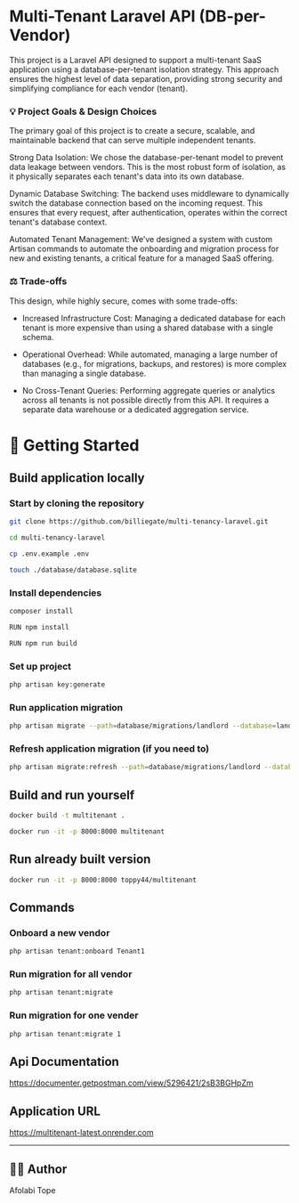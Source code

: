 

# Multi-Tenant Laravel API (DB-per-Vendor)
This project is a Laravel API designed to support a multi-tenant SaaS application using a database-per-tenant isolation strategy. This approach ensures the highest level of data separation, providing strong security and simplifying compliance for each vendor (tenant).

### 💡 Project Goals & Design Choices
The primary goal of this project is to create a secure, scalable, and maintainable backend that can serve multiple independent tenants.


Strong Data Isolation: We chose the database-per-tenant model to prevent data leakage between vendors. This is the most robust form of isolation, as it physically separates each tenant's data into its own database.


Dynamic Database Switching: The backend uses middleware to dynamically switch the database connection based on the incoming request. This ensures that every request, after authentication, operates within the correct tenant's database context.


Automated Tenant Management: We’ve designed a system with custom Artisan commands to automate the onboarding and migration process for new and existing tenants, a critical feature for a managed SaaS offering.

### ⚖️ Trade-offs
This design, while highly secure, comes with some trade-offs:

- Increased Infrastructure Cost: Managing a dedicated database for each tenant is more expensive than using a shared database with a single schema.

- Operational Overhead: While automated, managing a large number of databases (e.g., for migrations, backups, and restores) is more complex than managing a single database.

- No Cross-Tenant Queries: Performing aggregate queries or analytics across all tenants is not possible directly from this API. It requires a separate data warehouse or a dedicated aggregation service.


# 🚀 Getting Started
## Build application locally

### Start by cloning the repository 

```bash
git clone https://github.com/billiegate/multi-tenancy-laravel.git
```

```bash
cd multi-tenancy-laravel
```

```bash
cp .env.example .env
```

```bash
touch ./database/database.sqlite
```

### Install dependencies
```bash
composer install
```

```bash
RUN npm install
```

```bash
RUN npm run build
```

### Set up project
```bash
php artisan key:generate
```

### Run application migration
```bash
php artisan migrate --path=database/migrations/landlord --database=landlord
```

### Refresh application migration (if you need to)
```bash
php artisan migrate:refresh --path=database/migrations/landlord --database=landlord
```

## Build and run yourself
```bash
docker build -t multitenant .
```
```bash
docker run -it -p 8000:8000 multitenant
```

## Run already built version
```bash
docker run -it -p 8000:8000 toppy44/multitenant
```
## Commands
### Onboard a new vendor
```bash
php artisan tenant:onboard Tenant1
```
### Run migration for all vendor
```bash
php artisan tenant:migrate
```
### Run migration for one vender
```bash
php artisan tenant:migrate 1
```
## Api Documentation
https://documenter.getpostman.com/view/5296421/2sB3BGHpZm

## Application URL
https://multitenant-latest.onrender.com

---

## 🧑‍💻 Author
Afolabi Tope

